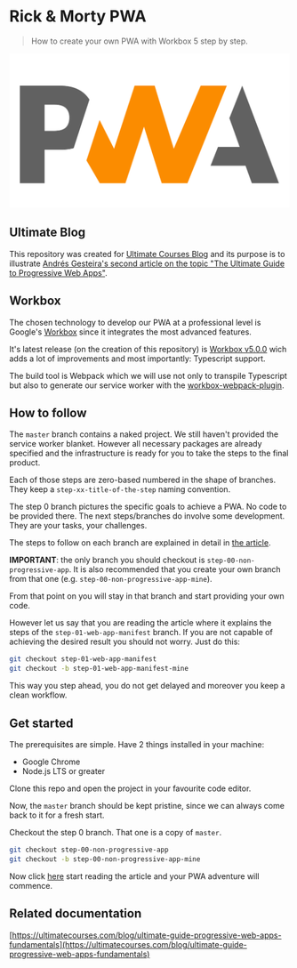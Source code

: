 # Rick & Morty PWA

> How to create your own PWA with Workbox 5 step by step.

<img src="visuals/pwa.svg">

## Ultimate Blog

This repository was created for [Ultimate Courses Blog](https://ultimatecourses.com/blog/) and its purpose is to illustrate [Andrés Gesteira's second article on the topic "The Ultimate Guide to Progressive Web Apps"](https://ultimatecourses.com/blog/ultimate-guide-pwa-workbox).

## Workbox

The chosen technology to develop our PWA at a professional level is Google's [Workbox](https://developers.google.com/web/tools/workbox) since it integrates the most advanced features.

It's latest release (on the creation of this repository) is [Workbox v5.0.0](https://github.com/GoogleChrome/workbox/releases/tag/v5.0.0) wich adds a lot of improvements and most importantly: Typescript support.

The build tool is Webpack which we will use not only to transpile Typescript but also to generate our service worker with the [workbox-webpack-plugin](https://developers.google.com/web/tools/workbox/reference-docs/latest/module-workbox-webpack-plugin).

## How to follow

The `master` branch contains a naked project. We still haven't provided the service worker blanket. However all necessary packages are already specified and the infrastructure is ready for you to take the steps to the final product.

Each of those steps are zero-based numbered in the shape of branches. They keep a `step-xx-title-of-the-step` naming convention.

The step 0 branch pictures the specific goals to achieve a PWA. No code to be provided there. The next steps/branches do involve some development. They are your tasks, your challenges.

The steps to follow on each branch are explained in detail in [the article](https://ultimatecourses.com/blog/ultimate-guide-pwa-workbox).

**IMPORTANT**: the only branch you should checkout is `step-00-non-progressive-app`. It is also recommended that you create your own branch from that one (e.g. `step-00-non-progressive-app-mine`).

From that point on you will stay in that branch and start providing your own code.

However let us say that you are reading the article where it explains the steps of the `step-01-web-app-manifest` branch. If you are not capable of achieving the desired result you should not worry. Just do this:

```bash
git checkout step-01-web-app-manifest
git checkout -b step-01-web-app-manifest-mine
```

This way you step ahead, you do not get delayed and moreover you keep a clean workflow.

## Get started

The prerequisites are simple. Have 2 things installed in your machine:

* Google Chrome
* Node.js LTS or greater

Clone this repo and open the project in your favourite code editor.

Now, the `master` branch should be kept pristine, since we can always come back to it for a fresh start.

Checkout the step 0 branch. That one is a copy of `master`.

```bash
git checkout step-00-non-progressive-app
git checkout -b step-00-non-progressive-app-mine
```

Now click [here](https://ultimatecourses.com/blog/ultimate-guide-pwa-workbox) start reading the article and your PWA adventure will commence.

## Related documentation

[https://ultimatecourses.com/blog/ultimate-guide-progressive-web-apps-fundamentals](https://ultimatecourses.com/blog/ultimate-guide-progressive-web-apps-fundamentals)
